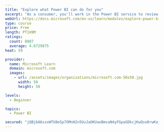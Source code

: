 ```yaml
---
title: "Explore what Power BI can do for you"
excerpt: "As a consumer, you'll work in the Power BI service to review and interact with content that has been shared with you. This module provides the foundational information that you need to work effectively in the Power BI service."
webUrl: https://docs.microsoft.com/en-us/learn/modules/explore-power-bi-service/
type: course
price: Free
length: PT1H9M
ratings:
  count: 8807
  average: 4.6729875
heat: 59

provider:
  name: Microsoft Learn
  domain: microsoft.com
  images:
    - url: /assets/images/organizations/microsoft.com-50x50.jpg
      width: 50
      height: 50

levels:
  - Beginner

topics:
  - Power BI

secured: "jQBjbA6szxWTU8e5p7OMnH2n5UuJaOKUaoBmsaN4yFGpaGDkcjKwQse0rwKojTCIjP1No3AkALGaNdFOo3bC4Ze0PnMqI/o0ac0vxN/jNsKtcTEfaxJdNRPW/XOuwQUe+le2dqg4uISWCp36DVjmSEss1L7Z10H7QtRLWnlPgJXHzAylaG8zwv5T6ug82jvYTu/HRg9em8F5yTAQLhXx8+JTSH+IjOG1/ufUlclfVCCDM7xwq3CkOYCvSoWqoiKU0vDTB9UlhrlfdL7i6IX66WLh57fCjZEyk89yBJtfCSs/Dibm0StUE4yM5Jgn1FoigWae6gcutmjieBRYLfjPwtCpmWDib1/73jeUjAtKtT5ivoHv73CM8XK2eGVcY+U8UYRLF/7BobzvUc27Q0sR6frGBZUnZwzDOKBe0ylp+0c=;QDIvU1h68/cIJjJa7plkHw=="
---
```


